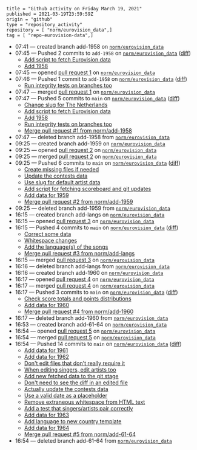 ```
title = "Github activity on Friday March 19, 2021"
published = 2021-03-19T23:59:59Z
origin = "github"
type = "repository_activity"
repository = [ "norm/eurovision_data",]
tag = [ "repo-eurovision-data",]
```

* 07:41 — created branch add-1958 on [`norm/eurovision_data`](https://github.com/norm/eurovision_data)
* 07:45 — Pushed 2 commits to `add-1958` on [`norm/eurovision_data`](https://github.com/norm/eurovision_data) ([diff](https://github.com/norm/eurovision_data/compare/5d65abb8ff6b6b50d17e45dad1d0ff57daad1e72..f72ef73eb0903ae9f7f57d50e84ed38bb2dbed64))
  * [Add script to fetch Eurovision data](https://github.com/norm/eurovision_data/commit/5a8707651e621fa6de88b6f4c0dfacc99e5841e5)
  * [Add 1958](https://github.com/norm/eurovision_data/commit/f72ef73eb0903ae9f7f57d50e84ed38bb2dbed64)
* 07:45 — opened [pull request 1](https://github.com/norm/eurovision_data/pull/1) on [`norm/eurovision_data`](https://github.com/norm/eurovision_data)
* 07:46 — Pushed 1 commit to `add-1958` on [`norm/eurovision_data`](https://github.com/norm/eurovision_data) ([diff](https://github.com/norm/eurovision_data/compare/f72ef73eb0903ae9f7f57d50e84ed38bb2dbed64..eeb1307c14dd6452b0d9c7ebde75e35b419aa563))
  * [Run integrity tests on branches too](https://github.com/norm/eurovision_data/commit/eeb1307c14dd6452b0d9c7ebde75e35b419aa563)
* 07:47 — merged [pull request 1](https://github.com/norm/eurovision_data/pull/1) on [`norm/eurovision_data`](https://github.com/norm/eurovision_data)
* 07:47 — Pushed 5 commits to `main` on [`norm/eurovision_data`](https://github.com/norm/eurovision_data) ([diff](https://github.com/norm/eurovision_data/compare/a6a0e4b44cbfc7b11f63172025e6f6c86adcee0d..0ab165bcd6eca005cca3efd1fb07f4f850fb7e99))
  * [Change slug for The Netherlands](https://github.com/norm/eurovision_data/commit/424a2f25bd2a288b26ddb28a29a7b520a066ffd4)
  * [Add script to fetch Eurovision data](https://github.com/norm/eurovision_data/commit/5a8707651e621fa6de88b6f4c0dfacc99e5841e5)
  * [Add 1958](https://github.com/norm/eurovision_data/commit/f72ef73eb0903ae9f7f57d50e84ed38bb2dbed64)
  * [Run integrity tests on branches too](https://github.com/norm/eurovision_data/commit/eeb1307c14dd6452b0d9c7ebde75e35b419aa563)
  * [Merge pull request #1 from norm/add-1958](https://github.com/norm/eurovision_data/commit/0ab165bcd6eca005cca3efd1fb07f4f850fb7e99)
* 07:47 — deleted branch add-1958 from [`norm/eurovision_data`](https://github.com/norm/eurovision_data)
* 09:25 — created branch add-1959 on [`norm/eurovision_data`](https://github.com/norm/eurovision_data)
* 09:25 — opened [pull request 2](https://github.com/norm/eurovision_data/pull/2) on [`norm/eurovision_data`](https://github.com/norm/eurovision_data)
* 09:25 — merged [pull request 2](https://github.com/norm/eurovision_data/pull/2) on [`norm/eurovision_data`](https://github.com/norm/eurovision_data)
* 09:25 — Pushed 6 commits to `main` on [`norm/eurovision_data`](https://github.com/norm/eurovision_data) ([diff](https://github.com/norm/eurovision_data/compare/0ab165bcd6eca005cca3efd1fb07f4f850fb7e99..cf92d25a48f6f099c4301a5a99bb316c9a93dad0))
  * [Create missing files if needed](https://github.com/norm/eurovision_data/commit/ccba8af244e829c222732899c828c86e06308b15)
  * [Update the contests data](https://github.com/norm/eurovision_data/commit/44cbb3a7f94239c94926790f3e161684bbb95602)
  * [Use slug for default artist data](https://github.com/norm/eurovision_data/commit/00dc10a5dcaf87262c152a2d59f9af45d0e19582)
  * [Add script for fetching scoreboard and git updates](https://github.com/norm/eurovision_data/commit/6c27a28bd5201dd5a3ef687174f124fdd5a628af)
  * [Add data for 1959](https://github.com/norm/eurovision_data/commit/08a142b8454eda2db3be232897fa3b3be0cff2ee)
  * [Merge pull request #2 from norm/add-1959](https://github.com/norm/eurovision_data/commit/cf92d25a48f6f099c4301a5a99bb316c9a93dad0)
* 09:25 — deleted branch add-1959 from [`norm/eurovision_data`](https://github.com/norm/eurovision_data)
* 16:15 — created branch add-langs on [`norm/eurovision_data`](https://github.com/norm/eurovision_data)
* 16:15 — opened [pull request 3](https://github.com/norm/eurovision_data/pull/3) on [`norm/eurovision_data`](https://github.com/norm/eurovision_data)
* 16:15 — Pushed 4 commits to `main` on [`norm/eurovision_data`](https://github.com/norm/eurovision_data) ([diff](https://github.com/norm/eurovision_data/compare/cf92d25a48f6f099c4301a5a99bb316c9a93dad0..3244656f6d852d20a6efa5f66a181f3c6554130f))
  * [Correct some data](https://github.com/norm/eurovision_data/commit/66f69483c43a00d2798d6af1fd3f30f967f57903)
  * [Whitespace changes](https://github.com/norm/eurovision_data/commit/3ce71325ea23617d901e63cc9cecb95ac15b3e73)
  * [Add the language(s) of the songs](https://github.com/norm/eurovision_data/commit/59d71aa32205ced6526b7ac90b2cf2fed295ed00)
  * [Merge pull request #3 from norm/add-langs](https://github.com/norm/eurovision_data/commit/3244656f6d852d20a6efa5f66a181f3c6554130f)
* 16:15 — merged [pull request 3](https://github.com/norm/eurovision_data/pull/3) on [`norm/eurovision_data`](https://github.com/norm/eurovision_data)
* 16:16 — deleted branch add-langs from [`norm/eurovision_data`](https://github.com/norm/eurovision_data)
* 16:16 — created branch add-1960 on [`norm/eurovision_data`](https://github.com/norm/eurovision_data)
* 16:17 — opened [pull request 4](https://github.com/norm/eurovision_data/pull/4) on [`norm/eurovision_data`](https://github.com/norm/eurovision_data)
* 16:17 — merged [pull request 4](https://github.com/norm/eurovision_data/pull/4) on [`norm/eurovision_data`](https://github.com/norm/eurovision_data)
* 16:17 — Pushed 3 commits to `main` on [`norm/eurovision_data`](https://github.com/norm/eurovision_data) ([diff](https://github.com/norm/eurovision_data/compare/3244656f6d852d20a6efa5f66a181f3c6554130f..0335880687bf695b9dacb2c6d6ece34d538f854f))
  * [Check score totals and points distributions](https://github.com/norm/eurovision_data/commit/e766df39757f87f807bc2dd11d0bfbc7d63e205f)
  * [Add data for 1960](https://github.com/norm/eurovision_data/commit/8c73284a149f031164318e2cfb1b458bdcc392ae)
  * [Merge pull request #4 from norm/add-1960](https://github.com/norm/eurovision_data/commit/0335880687bf695b9dacb2c6d6ece34d538f854f)
* 16:17 — deleted branch add-1960 from [`norm/eurovision_data`](https://github.com/norm/eurovision_data)
* 16:53 — created branch add-61-64 on [`norm/eurovision_data`](https://github.com/norm/eurovision_data)
* 16:54 — opened [pull request 5](https://github.com/norm/eurovision_data/pull/5) on [`norm/eurovision_data`](https://github.com/norm/eurovision_data)
* 16:54 — merged [pull request 5](https://github.com/norm/eurovision_data/pull/5) on [`norm/eurovision_data`](https://github.com/norm/eurovision_data)
* 16:54 — Pushed 14 commits to `main` on [`norm/eurovision_data`](https://github.com/norm/eurovision_data) ([diff](https://github.com/norm/eurovision_data/compare/0335880687bf695b9dacb2c6d6ece34d538f854f..32dfc2cff3fce30f25477a732df05536ba7be7dd))
  * [Add data for 1961](https://github.com/norm/eurovision_data/commit/2248823c1d0c41457b976ddb1e1361e49c2f4ee9)
  * [Add data for 1962](https://github.com/norm/eurovision_data/commit/20bc26789e4ead515836ad4d3a847d87832d1691)
  * [Don't edit files that don't really require it](https://github.com/norm/eurovision_data/commit/9bbd9f0aa00968183ba08a1e199c141e086a781f)
  * [When editing singers, edit artists too](https://github.com/norm/eurovision_data/commit/bac6a54160ac4df96be2519eaef619cb4bbd73aa)
  * [Add new fetched data to the git stage](https://github.com/norm/eurovision_data/commit/b1ce2f9959aea7ed75d9747d17c697dc75c029b9)
  * [Don't need to see the diff in an edited file](https://github.com/norm/eurovision_data/commit/1c30803b60ba4832af07523cbef8f7d3212a353b)
  * [Actually update the contests data](https://github.com/norm/eurovision_data/commit/31908e51ba2f16d3c3391fdc95db73a6da89a720)
  * [Use a valid date as a placeholder](https://github.com/norm/eurovision_data/commit/bf3ca7bdaed4285605cad4818cff8b4e42af18ee)
  * [Remove extraneous whitespace from HTML text](https://github.com/norm/eurovision_data/commit/1dfe6a6246e45d121d3e7a2e29f918b17671f6c6)
  * [Add a test that singers/artists pair correctly](https://github.com/norm/eurovision_data/commit/f19d5b91261a307b46f4f7e03607b3e40417ce49)
  * [Add data for 1963](https://github.com/norm/eurovision_data/commit/c9c48ad9351f3d442baa6beb2fe563dc4398bd6e)
  * [Add language to new country template](https://github.com/norm/eurovision_data/commit/3108d7cee021f8176b0ddb969cb83d7876415557)
  * [Add data for 1964](https://github.com/norm/eurovision_data/commit/c01f0617f484c31ee3245c2b508e6ae8f8e47cfd)
  * [Merge pull request #5 from norm/add-61-64](https://github.com/norm/eurovision_data/commit/32dfc2cff3fce30f25477a732df05536ba7be7dd)
* 16:54 — deleted branch add-61-64 from [`norm/eurovision_data`](https://github.com/norm/eurovision_data)
